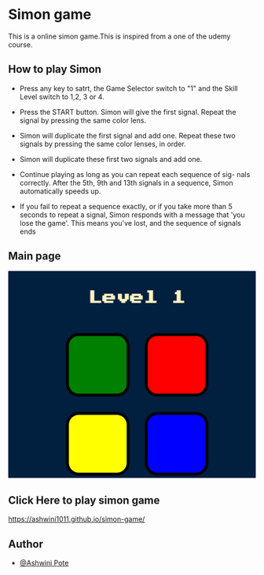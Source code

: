 
# Simon game
This is a online simon game.This is inspired from a one of the udemy course.

## How to play Simon

- Press any key to satrt, the Game Selector switch to "1" and the Skill Level switch to 1,2, 3 or 4.

- Press the START button. Simon will give the first signal. Repeat the signal by pressing the same color lens.

- Simon will duplicate the first signal and add one. Repeat these two signals by pressing the same color lenses, in order.

- Simon will duplicate these first two signals and add one.

- Continue playing as long as you can repeat each sequence of sig- nals correctly. After the 5th, 9th and 13th signals in a sequence, Simon automatically speeds up.

- If you fail to repeat a sequence exactly, or if you take more than 5 seconds to repeat a signal, Simon responds with a message that 'you lose the game'. This means you've lost, and the sequence of signals ends


## Main page

![App Screenshot](https://github.com/Ashwini1011/simon-game/blob/main/Simon%20game.png)

## Click Here to play simon game
https://ashwini1011.github.io/simon-game/

## Author

- [@Ashwini Pote](https://github.com/Ashwini1011)
